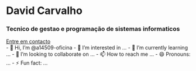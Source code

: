 <h1>David Carvalho</h1>
<h3>Tecnico de gestao e programação de sistemas informaticos</h3>
<a href="mailto:a14509@oficina.pt">
  Entre em contacto
</a>
<br>
- 👋 Hi, I’m @a14509-oficina
- 👀 I’m interested in ...
- 🌱 I’m currently learning ...
- 💞️ I’m looking to collaborate on ...
- 📫 How to reach me ...
- 😄 Pronouns: ...
- ⚡ Fun fact: ...

<!---
a14509-oficina/a14509-oficina is a ✨ special ✨ repository because its `README.md` (this file) appears on your GitHub profile.
You can click the Preview link to take a look at your changes.
--->
